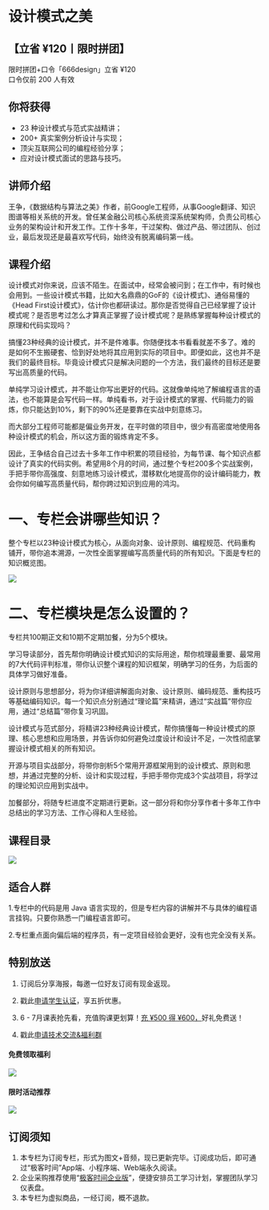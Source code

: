# 设计模式之美

## 【立省 ¥120丨限时拼团】

限时拼团+口令「666design」立省 ¥120  
口令仅前 200 人有效

  

## 你将获得

*   23 种设计模式与范式实战精讲；
*   200+ 真实案例分析设计与实现；
*   顶尖互联网公司的编程经验分享；
*   应对设计模式面试的思路与技巧。

  

## 讲师介绍

王争，《数据结构与算法之美》作者，前Google工程师，从事Google翻译、知识图谱等相关系统的开发。曾任某金融公司核心系统资深系统架构师，负责公司核心业务的架构设计和开发工作。工作十多年，干过架构、做过产品、带过团队、创过业，最后发现还是最喜欢写代码，始终没有脱离编码第一线。

  

## 课程介绍

设计模式对你来说，应该不陌生。在面试中，经常会被问到；在工作中，有时候也会用到。一些设计模式书籍，比如大名鼎鼎的GoF的《设计模式》、通俗易懂的《Head First设计模式》，估计你也都研读过。那你是否觉得自己已经掌握了设计模式呢？是否思考过怎么才算真正掌握了设计模式呢？是熟练掌握每种设计模式的原理和代码实现吗？

搞懂23种经典的设计模式，并不是件难事。你随便找本书看看就差不多了。难的是如何不生搬硬套、恰到好处地将其应用到实际的项目中。即便如此，这也并不是我们的最终目标。毕竟设计模式只是解决问题的一个方法，我们最终的目标还是要写出高质量的代码。

单纯学习设计模式，并不能让你写出更好的代码。这就像单纯地了解编程语言的语法，也不能算是会写代码一样。单纯看书，对于设计模式的掌握、代码能力的锻炼，你只能达到10%，剩下的90%还是要靠在实战中刻意练习。

而大部分工程师可能都是偏业务开发，在平时做的项目中，很少有高密度地使用各种设计模式的机会，所以这方面的锻炼肯定不多。

因此，王争结合自己过去十多年工作中积累的项目经验，为每节课、每个知识点都设计了真实的代码实例。希望用8个月的时间，通过整个专栏200多个实战案例，手把手带你高强度、刻意地练习设计模式，潜移默化地提高你的设计编码能力，教会你如何编写高质量代码，帮你跨过知识到应用的鸿沟。

# 一、专栏会讲哪些知识？

整个专栏以23种设计模式为核心，从面向对象、设计原则、编程规范、代码重构铺开，带你追本溯源，一次性全面掌握编写高质量代码的所有知识。下面是专栏的知识概览图。

![](https://static001.geekbang.org/resource/image/f3/d3/f3262ef8152517d3b11bfc3f2d2b12d3.png)

# 二、专栏模块是怎么设置的？

专栏共100期正文和10期不定期加餐，分为5个模块。

学习导读部分，首先帮你明确设计模式知识的实际用途，帮你梳理最重要、最常用的7大代码评判标准，带你认识整个课程的知识框架，明确学习的任务，为后面的具体学习做好准备。

设计原则与思想部分，将为你详细讲解面向对象、设计原则、编码规范、重构技巧等基础编码知识。每一个知识点分别通过“理论篇”来精讲，通过“实战篇”带你应用，通过“总结篇”带你复习巩固。

设计模式与范式部分，将精讲23种经典设计模式，帮你搞懂每一种设计模式的原理、核心思想和应用场景，并告诉你如何避免过度设计和设计不足，一次性彻底掌握设计模式相关的所有知识。

开源与项目实战部分，将带你剖析5个常用开源框架用到的设计模式、原则和思想，并通过完整的分析、设计和实现过程，手把手带你完成3个实战项目，将学过的理论知识应用到实战中。

加餐部分，将随专栏进度不定期进行更新。这一部分将和你分享作者十多年工作中总结出的学习方法、工作心得和人生经验。

  

## 课程目录

![](https://static001.geekbang.org/resource/image/d2/e4/d22ec8bc4e1c2ea85536537b36e366e4.jpg)

  

## 适合人群

1.专栏中的代码是用 Java 语言实现的，但是专栏内容的讲解并不与具体的编程语言挂钩。只要你熟悉一门编程语言即可。

2.专栏重点面向偏后端的程序员，有一定项目经验会更好，没有也完全没有关系。

  

## 特别放送

1.  订阅后分享海报，每邀一位好友订阅有现金返现。
2.  戳此[申请学生认证](https://promo.geekbang.org/activity/student-certificate?utm_source=app&utm_medium=xiangqingye)，享五折优惠。
3.  6 - 7月课表抢先看，充值购课更划算！[充 ¥500 得 ¥600，](https://shop18793264.m.youzan.com/wscgoods/detail/3eo35rfkgprso?scan=1&activity=none&from=kdt&qr=directgoods_950523950&shopAutoEnter=1)好礼免费送！
    
4.  戳此[申请技术交流&福利群](https://jinshuju.net/f/OCQKLn )
  

#### 免费领取福利

[![](https://static001.geekbang.org/resource/image/a1/4a/a1254c5523a33bf77ec32edfbc8e5f4a.jpg)](https://time.geekbang.org/article/354230)  
  

#### 限时活动推荐

[![](https://static001.geekbang.org/resource/image/03/2e/03f8b2532b4261666f13d9bda85c0b2e.jpg)](https://shop18793264.m.youzan.com/wscgoods/detail/3eo35rfkgprso?scan=1&activity=none&from=kdt&qr=directgoods_950523950&shopAutoEnter=1)

  

## 订阅须知

1.  本专栏为订阅专栏，形式为图文+音频，现已更新完毕。订阅成功后，即可通过“极客时间”App端、小程序端、Web端永久阅读。
2.  企业采购推荐使用“[极客时间企业版](https://b.geekbang.org/?utm_source=geektime&utm_medium=columnintro&utm_campaign=newregister&gk_source=2021020901_gkcolumnintro_newregister)”，便捷安排员工学习计划，掌握团队学习仪表盘。
3.  本专栏为虚拟商品，一经订阅，概不退款。
